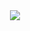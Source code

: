 <div align=center>
  
  <img src="https://user-images.githubusercontent.com/67247530/129733663-cbc32ad8-829d-42bb-94f1-f38953c97c31.png" />
</div>





